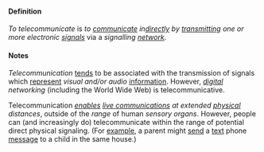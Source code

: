 #### Definition

*To telecommunicate* is *to [communicate](https://github.com/gcassel/Modular-Organization-Terminology/blob/master/terms/communicate.md) in[directly](https://github.com/gcassel/Modular-Organization-Terminology/blob/master/terms/direct.md) by [transmitting](https://github.com/gcassel/Modular-Organization-Terminology/blob/master/terms/transmit.md) one or more electronic [signals](https://github.com/gcassel/Modular-Organization-Terminology/blob/master/terms/signal.md)* via a *signalling [network](https://github.com/gcassel/Modular-Organization-Terminology/blob/master/terms/network.md)*.  

#### Notes

*Telecommunication* [tends](https://github.com/gcassel/Modular-Organization-Terminology/blob/master/terms/tend.md) to be associated with the transmission of signals which [represent](https://github.com/gcassel/Modular-Organization-Terminology/blob/master/terms/represent.md) *visual and/or audio* [information](https://github.com/gcassel/Modular-Organization-Terminology/blob/master/terms/information.md).  However, *[digital](https://github.com/gcassel/Modular-Organization-Terminology/blob/master/terms/digital.md) networking* (including the World Wide Web) is telecommunicative.

Telecommunication *[enables](https://github.com/gcassel/Modular-Organization-Terminology/blob/master/terms/enable.md) [live communications](https://github.com/gcassel/Modular-Organization-Terminology/blob/master/compound-terms/live-communication.md) at extended [physical](https://github.com/gcassel/Modular-Organization-Terminology/blob/master/terms/physical.md) distances*, outside of the *range* of human *sensory organs*.  However, people can (and increasingly do) telecommunicate within the range of potential direct physical signaling.  (For [example](https://github.com/gcassel/Modular-Organization-Terminology/blob/master/terms/example.md), a parent might [send](https://github.com/gcassel/Modular-Organization-Terminology/blob/master/terms/send.md) a [text](https://github.com/gcassel/Modular-Organization-Terminology/blob/master/terms/text.md) phone [message](https://github.com/gcassel/Modular-Organization-Terminology/blob/master/terms/message.md) to a child in the same house.)

